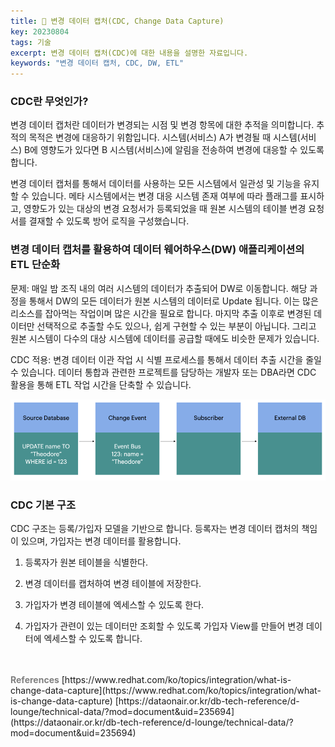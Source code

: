 ```yaml
---
title: 📸 변경 데이터 캡처(CDC, Change Data Capture)
key: 20230804
tags: 기술
excerpt: 변경 데이터 캡처(CDC)에 대한 내용을 설명한 자료입니다.
keywords: "변경 데이터 캡처, CDC, DW, ETL"
---
```


### CDC란 무엇인가?

변경 데이터 캡처란 데이터가 변경되는 시점 및 변경 항목에 대한 추적을 의미합니다. 추적의 목적은 변경에 대응하기 위함입니다. 시스템(서비스) A가 변경될 때 시스템(서비스) B에 영향도가 있다면 B 시스템(서비스)에 알림을 전송하여 변경에 대응할 수 있도록 합니다.

변경 데이터 캡처를 통해서 데이터를 사용하는 모든 시스템에서 일관성 및 기능을 유지할 수 있습니다. 메타 시스템에서는 변경 대응 시스템 존재 여부에 따라 플래그를 표시하고, 영향도가 있는 대상의 변경 요청서가 등록되었을 때 원본 시스템의 테이블 변경 요청서를 결재할 수 있도록 방어 로직을 구성했습니다.



### 변경 데이터 캡처를 활용하여 데이터 웨어하우스(DW) 애플리케이션의 ETL 단순화

문제: 매일 밤 조직 내의 여러 시스템의 데이터가 추출되어 DW로 이동합니다. 해당 과정을 통해서 DW의 모든 데이터가 원본 시스템의 데이터로 Update 됩니다. 이는 많은 리소스를 잡아먹는 작업이며 많은 시간을 필요로 합니다. 마지막 추출 이후로 변경된 데이터만 선택적으로 추출할 수도 있으나, 쉽게 구현할 수 있는 부분이 아닙니다. 그리고 원본 시스템이 다수의 대상 시스템에 데이터를 공급할 때에도 비슷한 문제가 있습니다.

CDC 적용: 변경 데이터 이관 작업 시 식별 프로세스를 통해서 데이터 추출 시간을 줄일 수 있습니다. 데이터 통합과 관련한 프로젝트를 담당하는 개발자 또는 DBA라면 CDC 활용을 통해 ETL 작업 시간을 단축할 수 있습니다.

<img src="/images/change-data-capture.png" width="700px;" alt="Change Data Capture">​



### CDC 기본 구조

CDC 구조는 등록/가입자 모델을 기반으로 합니다. 등록자는 변경 데이터 캡처의 책임이 있으며, 가입자는 변경 데이터를 활용합니다.

1. 등록자가 원본 테이블을 식별한다.

2. 변경 데이터를 캡처하여 변경 테이블에 저장한다.

3. 가입자가 변경 테이블에 엑세스할 수 있도록 한다.

4. 가입자가 관련이 있는 데이터만 조회할 수 있도록 가입자 View를 만들어 변경 데이터에 엑세스할 수 있도록 합니다.

<br>
<br>
<span style="color: grey; font-weight: 700;">References</span>   
[https://www.redhat.com/ko/topics/integration/what-is-change-data-capture](https://www.redhat.com/ko/topics/integration/what-is-change-data-capture)
[https://dataonair.or.kr/db-tech-reference/d-lounge/technical-data/?mod=document&uid=235694](https://dataonair.or.kr/db-tech-reference/d-lounge/technical-data/?mod=document&uid=235694)